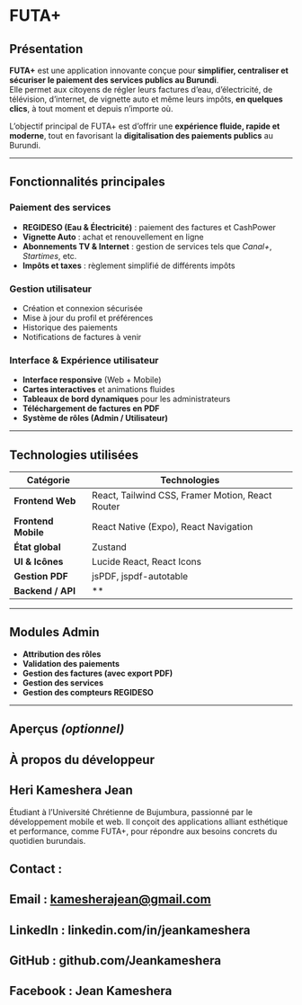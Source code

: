 # FUTA+

## Présentation

**FUTA+** est une application innovante conçue pour **simplifier, centraliser et sécuriser le paiement des services publics au Burundi**.  
Elle permet aux citoyens de régler leurs factures d’eau, d’électricité, de télévision, d’internet, de vignette auto et même leurs impôts, **en quelques clics**, à tout moment et depuis n’importe où.

L’objectif principal de FUTA+ est d’offrir une **expérience fluide, rapide et moderne**, tout en favorisant la **digitalisation des paiements publics** au Burundi.

---

##  Fonctionnalités principales

### Paiement des services
- **REGIDESO (Eau & Électricité)** : paiement des factures et CashPower  
- **Vignette Auto** : achat et renouvellement en ligne  
- **Abonnements TV & Internet** : gestion de services tels que *Canal+*, *Startimes*, etc.  
- **Impôts et taxes** : règlement simplifié de différents impôts  

###  Gestion utilisateur
- Création et connexion sécurisée  
- Mise à jour du profil et préférences  
- Historique des paiements  
- Notifications de factures à venir  

###  Interface & Expérience utilisateur
- **Interface responsive** (Web + Mobile)  
- **Cartes interactives** et animations fluides  
- **Tableaux de bord dynamiques** pour les administrateurs  
- **Téléchargement de factures en PDF**  
- **Système de rôles (Admin / Utilisateur)**  

---

##  Technologies utilisées

| Catégorie | Technologies |
|------------|---------------|
| **Frontend Web** | React, Tailwind CSS, Framer Motion, React Router |
| **Frontend Mobile** | React Native (Expo), React Navigation |
| **État global** | Zustand |
| **UI & Icônes** | Lucide React, React Icons |
| **Gestion PDF** | jsPDF, jspdf-autotable |
| **Backend / API** | ** |

---

##  Modules Admin

-  **Attribution des rôles**  
-  **Validation des paiements**  
-  **Gestion des factures (avec export PDF)**  
-  **Gestion des services**  
-  **Gestion des compteurs REGIDESO**  

---

## Aperçus *(optionnel)*


## À propos du développeur

## Heri Kameshera Jean
Étudiant à l’Université Chrétienne de Bujumbura, passionné par le développement mobile et web.
Il conçoit des applications alliant esthétique et performance, comme FUTA+, pour répondre aux besoins concrets du quotidien burundais.

## Contact :

## Email : kamesherajean@gmail.com

## LinkedIn : linkedin.com/in/jeankameshera

## GitHub : github.com/Jeankameshera

## Facebook : Jean Kameshera